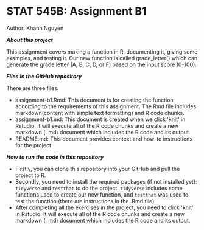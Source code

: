 # STAT 545B: Assignment B1 
Author: Khanh Nguyen

**___About this project___**

This assignment covers making a function in R, documenting it, giving some examples, and testing it. Our new function is called grade_letter() which can generate the grade letter (A, B, C, D, or F) based on the input score (0-100). 

**___Files in the GitHub repository___**

There are three files:
   - assignment-b1.Rmd: This document is for creating the function according to the requirements of this assignment. The Rmd file includes markdown(content with simple text formatting) and R code chunks.
   - assignment-b1.md: This document is created when we click 'knit' in Rstudio, it will execute all of the R code chunks and create a new markdown (. md) document which includes the R code and its output.
   - README.md: This document provides context and how-to instructions for the project

**___How to run the code in this repository___**
- Firstly, you can clone this repository into your GitHub and pull the project to R.
- Secondly, you need to install the required packages (if not installed yet): `tidyverse` and `testthat` to do the project. `tidyverse` includes some functions used to create our new function, and `testthat` was used to test the function (there are instructions in the .Rmd file)
- After completing all the exercises in the project, you need to click 'knit' in Rstudio. It will execute all of the R code chunks and create a new markdown (. md) document which includes the R code and its output. 
